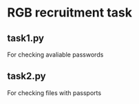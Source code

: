# RGB recruitment task

## task1.py

For checking avaliable passwords


## task2.py 

For checking files with passports 
